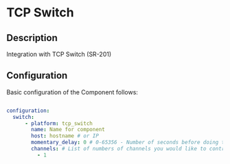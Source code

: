 # TCP Switch


## Description

Integration with TCP Switch (SR-201)

## Configuration
Basic configuration of the Component follows:

```yaml

configuration:
  switch:
      - platform: tcp_switch
        name: Name for component
        host: hostname # or IP
        momentary_delay: 0 # 0-65356 - Number of seconds before doing the opposite action 
        channels: # List of numbers of channels you would like to control (up to 255)
          - 1
```
